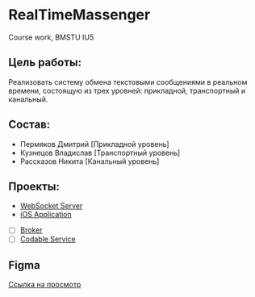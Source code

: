 # RealTimeMassenger
Course work, BMSTU IU5

## Цель работы:
Реализовать систему обмена текстовыми сообщениями в реальном 
времени, состоящую из трех уровней: прикладной, транспортный и 
канальный.

## Состав:
- Пермяков Дмитрий [Прикладной уровень]
- Кузнецов Владислав [Транспортный уровень]
- Рассказов Никита [Канальный уровень]

## Проекты:
- [WebSocket Server](https://github.com/BMSTU-IU5-RealTimeMessenger/RealTimeMessengerAPI)
- [iOS Application](https://github.com/BMSTU-IU5-RealTimeMessenger/RealTimeMessenger-iOS)
- [ ] [Broker]()
- [ ] [Codable Service]()

## Figma
[Ссылка на просмотр](https://www.figma.com/file/JthCd2UHIQdxDugqfmzOni/RealTimeMessenger?type=design&node-id=0%3A1&mode=design&t=CCuyxokNkQTL9jxF-1)
